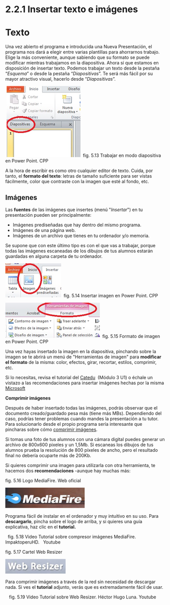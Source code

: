 # 2.2.1 Insertar texto e imágenes

# **Texto**

Una vez abierto el programa e introducida una Nueva Presentación, el programa nos dará a elegir entre varias plantillas para ahorrarnos trabajo. Elige la más conveniente, aunque sabiendo que su formato se puede modificar mientras trabajamos en la diapositiva. Ahora sí que estamos en disposición de insertar texto. Podemos trabajar un texto desde la pestaña “_Esquema_” o desde la pestaña “_Diapositivas_”. Te será más fácil por su mayor atractivo visual, hacerlo desde “_Diapositivas_”.


 ![Trabajar en formato diapositiva con Power Point](img/Powertrabajarendiapositivas.jpg "Power Point. Trabajo en modo diapositivas")  fig. 5.13 Trabajar en modo diapositiva en Power Point. CPP


A la hora de escribir es como otro cualquier editor de texto. Cuida, por tanto, el **formato del texto**: letras de tamaño suficiente para ser vistas fácilmente, color que contraste con la imagen que esté al fondo, etc.

## **Imágenes**

Las **fuentes** de las imágenes que insertes (menú "_Insertar_") en tu presentación pueden ser principalmente:

*   Imágenes prediseñadas que hay dentro del mismo programa.
*   Imágenes de una página web.
*   Imágenes de un archivo que tienes en tu ordenador y/o memoria.

Se supone que con este último tipo es con el que vas a trabajar, porque todas las imágenes escaneadas de los dibujos de tus alumnos estarán guardadas en alguna carpeta de tu ordenador.


![Insertar imagen en Power Point](img/insertarimagen.jpg "Insertar imagen en Power Point")  fig. 5.14 Insertar imagen en Power Point. CPP



![Formato de imagen en Power Point](img/formatoimagenpower.jpg "Formato imagen en Power Point")  fig. 5.15 Formato de imagen en Power Point. CPP


Una vez hayas insertado la imagen en la diapositiva, pinchando sobre la imagen se te abrirá un menú de "Herramientas de imagen" para **modificar el formato** de la misma: color, efectos, girar, recortar, estilos, comprimir, etc.

Si lo necesitas, revisa el tutorial del [Catedu](http://www.catedu.es/facilytic/2013/10/11/curso-power-point-2007-de-aularagon/ "Tutorial Catedu sobre Power Point 2007")  (Módulo 3 U1) o échale un vistazo a las recomendaciones para insertar imágenes hechas por la misma [Microsoft](http://office.microsoft.com/es-hn/powerpoint-help/insertar-una-imagen-o-una-imagen-predisenada-HA010079409.aspx?CTT=1 "Tutorial para insertar imágenes en Power Point")

**Comprimir imágenes**

Después de haber insertado todas las imágenes, podrás observar que el documento creado/guardado pesa más (tiene más MBs). Dependiendo del caso, podrías tener problemas cuando mandes la presentación a tu tutor. Para solucionarlo desde el propio programa sería interesante que  pincharas sobre cómo [comprimir imágenes](http://office.microsoft.com/es-hn/powerpoint-help/reducir-el-tamano-de-archivo-de-una-imagen-HA102749391.aspx?CTT=1 "tutorial para comprimir imágenes").

Si tomas una foto de tus alumnos con una cámara digital puedes generar un archivo de 800x600 pixeles y un 1,5Mb. Si escaneas los dibujos de tus alumnos prueba la resolución de 800 píxeles de ancho, pero el resultado final no debería ocuparte más de 200Kb.

Si quieres comprimir una imagen para utilizarla con otra herramienta, te hacemos dos **recomendaciones** -aunque hay muchas más:

fig. 5.16 Logo MediaFire. Web oficial


[![Logo de Mediafire](img/Mediafire.jpg "Logo Mediafire")](http://www.mediafire.com/?seeeoh8gk57jq5a "Web Mediafire")


Programa fácil de instalar en el ordenador y muy intuitivo en su uso. Para **descargarlo**, pincha sobre el logo de arriba, y si quieres una guía explicativa, haz clic en el **tutorial.**

  fig. 5.18 Video Tutorial sobre compresor imágenes MediaFire. ImpaktoperuHD.   Youtube

fig. 5.17 Cartel Web Resizer


[![Carátula de Web Resizer](img/web_resizer.jpg "Compresor imagen Web Resizer")](http://www.webresizer.com/resizer/?lang=es "Comprimir imágenes Webresizer")


Para comprimir imágenes a través de la red sin necesidad de descargar nada. Si ves el **tutorial** adjunto, verás que es extremadamente fácil de usar.

   fig. 5.19 Video Tutorial sobre Web Resizer. Héctor Hugo Luna. Youtube

